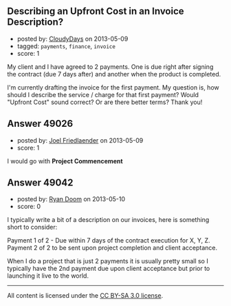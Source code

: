 ## Describing an Upfront Cost in an Invoice Description?

- posted by: [CloudyDays](https://stackexchange.com/users/-1/26168-cloudydays) on 2013-05-09
- tagged: `payments`, `finance`, `invoice`
- score: 1

My client and I have agreed to 2 payments. One is due right after signing the contract (due 7 days after) and another when the product is completed.

I'm currently drafting the invoice for the first payment. My question is, how should I describe the service / charge for that first payment? Would "Upfront Cost" sound correct? Or are there better terms? Thank you!




## Answer 49026

- posted by: [Joel Friedlaender](https://stackexchange.com/users/-1/5543-joel-friedlaender) on 2013-05-09
- score: 1

I would go with **Project Commencement**




## Answer 49042

- posted by: [Ryan Doom](https://stackexchange.com/users/-1/5655-ryan-doom) on 2013-05-10
- score: 0

I typically write a bit of a description on our invoices, here is something short to consider:

Payment 1 of 2 - Due within 7 days of the contract execution for X, Y, Z. Payment 2 of 2 to be sent upon project completion and client acceptance.

When I do a project that is just 2 payments it is usually pretty small so I typically have the 2nd payment due upon client acceptance but prior to launching it live to the world.



---

All content is licensed under the [CC BY-SA 3.0 license](https://creativecommons.org/licenses/by-sa/3.0/).
